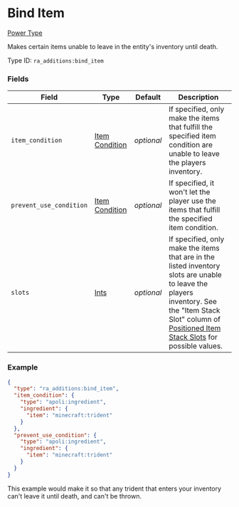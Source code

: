 # Bind Item
[Power Type](../power_types.md)

Makes certain items unable to leave in the entity's inventory until death.

Type ID: `ra_additions:bind_item`
### Fields
Field | Type | Default | Description
------|------|---------|-------------
`item_condition` | [Item Condition](../data_types/item_condition.md) | _optional_ | If specified, only make the items that fulfill the specified item condition are unable to leave the players inventory.
`prevent_use_condition` | [Item Condition](../data_types/item_condition.md) | _optional_ | If specified, it won't let the player use the items that fulfill the specified item condition.
`slots` | [Ints](../data_types/ints.md) | _optional_ | If specified, only make the items that are in the listed inventory slots are unable to leave the players inventory. See the "Item Stack Slot" column of [Positioned Item Stack Slots](https://origins.readthedocs.io/en/latest/misc/extras/positioned_item_stack_slots/) for possible values.

### Example
```json
{
  "type": "ra_additions:bind_item",
  "item_condition": {
    "type": "apoli:ingredient",
    "ingredient": {
      "item": "minecraft:trident"
    }
  },
  "prevent_use_condition": {
    "type": "apoli:ingredient",
    "ingredient": {
      "item": "minecraft:trident"
    }
  }
}
```
This example would make it so that any trident that enters your inventory can't leave it until death, and can't be thrown.
